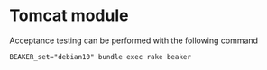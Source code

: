 <!-- SPDX-License-Identifier: Apache-2.0 -->
# Tomcat module

Acceptance testing can be performed with the following command

`BEAKER_set="debian10" bundle exec rake beaker`
